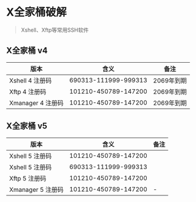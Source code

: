 # X全家桶破解
> Xshell、Xftp等常用SSH软件

## X全家桶 v4
| 版本 | 含义 | 备注 |
| ---- | ---- | ---- |
| Xshell 4 注册码 | 690313-111999-999313 | 2069年到期 |
| Xftp 4 注册码 | 101210-450789-147200 | 2069年到期 |
| Xmanager 4 注册码 | 101210-450789-147200 | 2069年到期 |

## X全家桶 v5
| 版本 | 含义 | 备注 |
| ---- | ---- | ---- |
| Xshell 5 注册码 | 101210-450789-147200 |  |
| Xshell 5 注册码 | 690313-111999-999313 |  |
| Xftp 5 注册码 | 101210-450789-147200 |  |
| Xmanager 5 注册码 | 101210-450789-147200 | - |
